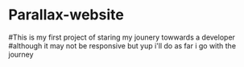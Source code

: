 # Parallax-website 
#This is my first project of staring my jounery towwards a developer 
#although it may not be responsive but yup i'll do as far i go with the journey
